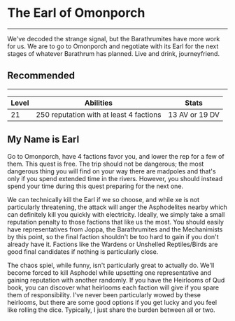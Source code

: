 # The Earl of Omonporch

---

We've decoded the strange signal, but the Barathrumites have more work for us. We are to go to Omonporch and negotiate with its Earl for the next stages of whatever Barathrum has planned. Live and drink, journeyfriend.

<div class="section-info">

## Recommended

---

| Level | Abilities                               | Stats          |
| ----- | --------------------------------------- | -------------- |
| 21    | 250 reputation with at least 4 factions | 13 AV or 19 DV |

</div>

## My Name is Earl

Go to Omonporch, have 4 factions favor you, and lower the rep for a few of them. This quest is free. The trip should not be dangerous; the most dangerous thing you will find on your way there are madpoles and that's only if you spend extended time in the rivers. However, you should instead spend your time during this quest preparing for the next one.

We can technically kill the Earl if we so choose, and while xe is not particularly threatening, the attack will anger the Asphodelites nearby which can definitely kill you quickly with electricity. Ideally, we simply take a small reputation penalty to those factions that like us the most. You should easily have representatives from Joppa, the Barathrumites and the Mechanimists by this point, so the final faction shouldn't be too hard to gain if you don't already have it. Factions like the Wardens or Unshelled Reptiles/Birds are good final candidates if nothing is particularly close.

The chaos spiel, while funny, isn't particularly great to actually do. We'll become forced to kill Asphodel while upsetting one representative and gaining reputation with another randomly. If you have the Heirlooms of Qud book, you can discover what heirlooms each faction will give if you spare them of responsibility. I've never been particularly wowed by these heirlooms, but there are some good options if you get lucky and you feel like rolling the dice. Typically, I just share the burden between all or two.